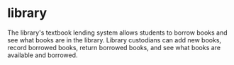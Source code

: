 # library
The library's textbook lending system allows students to borrow books and see what books are in the library. Library custodians can add new books, record borrowed books, return borrowed books, and see what books are available and borrowed.
